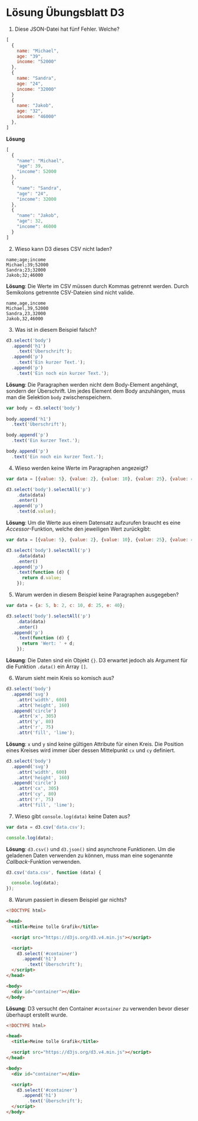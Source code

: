 # Lösung Übungsblatt D3

1. Diese JSON-Datei hat fünf Fehler. Welche?

```javascript
[
  {
    name: "Michael",
    age: "39",
    income: "52000"
  },
  {
    name: "Sandra",
    age: "24",
    income: "32000"
  }
  {
    nane: "Jakob",
    age: "32",
    income: "46000"
  },
]
```

**Lösung**

```javascript
[
  {
    "name": "Michael",
    "age": 39,
    "income": 52000
  },
  {
    "name": "Sandra",
    "age": "24",
    "income": 32000
  },
  {
    "name": "Jakob",
    "age": 32,
    "income": 46000
  }
]
```

2. Wieso kann D3 dieses CSV nicht laden?

```csv
name;age;income
Michael;39;52000
Sandra;23;32000
Jakob;32;46000
```

**Lösung**: Die Werte im CSV müssen durch Kommas getrennt werden. Durch Semikolons getrennte CSV-Dateien sind nicht valide.  

```csv
name,age,income
Michael,39,52000
Sandra,23,32000
Jakob,32,46000
```

3. Was ist in diesem Beispiel falsch?

```javascript
d3.select('body')
  .append('h1')
    .text('Überschrift');
  .append('p')
    .text('Ein kurzer Text.');
  .append('p')
    .text('Ein noch ein kurzer Text.');
```

**Lösung**: Die Paragraphen werden nicht dem Body-Element angehängt, sondern der Überschrift. Um jedes Element dem Body anzuhängen, muss man die Selektion `body` zwischenspeichern.

```javascript
var body = d3.select('body')
  
body.append('h1')
  .text('Überschrift');

body.append('p')
  .text('Ein kurzer Text.');

body.append('p')
  .text('Ein noch ein kurzer Text.');
```

4. Wieso werden keine Werte im Paragraphen angezeigt?

```javascript
var data = [{value: 5}, {value: 2}, {value: 10}, {value: 25}, {value: 40}];

d3.select('body').selectAll('p')
    .data(data)
    .enter()
  .append('p')
    .text(d.value);
```

**Lösung**: Um die Werte aus einem Datensatz aufzurufen braucht es eine *Accessor*-Funktion, welche den jeweiligen Wert zurückgibt:

```javascript
var data = [{value: 5}, {value: 2}, {value: 10}, {value: 25}, {value: 40}];

d3.select('body').selectAll('p')
    .data(data)
    .enter()
  .append('p')
    .text(function (d) {
      return d.value;
    });
```

5. Warum werden in diesem Beispiel keine Paragraphen ausgegeben?

```javascript
var data = {a: 5, b: 2, c: 10, d: 25, e: 40};

d3.select('body').selectAll('p')
    .data(data)
    .enter()
  .append('p')
    .text(function (d) {
      return 'Wert: ' + d;
    });
```

**Lösung**: Die Daten sind ein Objekt `{}`. D3 erwartet jedoch als Argument für die Funktion `.data()` ein Array `[]`.

6. Warum sieht mein Kreis so komisch aus?

```javascript
d3.select('body')
  .append('svg')
    .attr('width', 600)
    .attr('height', 160)
  .append('circle')
    .attr('x', 305)
    .attr('y', 80)
    .attr('r', 75)
    .attr('fill', 'lime');
```

**Lösung**: `x` und `y` sind keine gültigen Attribute für einen Kreis. Die Position eines Kreises wird immer über dessen Mittelpunkt `cx` und `cy` definiert.

```javascript
d3.select('body')
  .append('svg')
    .attr('width', 600)
    .attr('height', 160)
  .append('circle')
    .attr('cx', 305)
    .attr('cy', 80)
    .attr('r', 75)
    .attr('fill', 'lime');
```

7. Wieso gibt `console.log(data)` keine Daten aus?

```javascript
var data = d3.csv('data.csv');

console.log(data);
```

**Lösung**: `d3.csv()` und `d3.json()` sind asynchrone Funktionen. Um die geladenen Daten verwenden zu können, muss man eine sogenannte *Callback*-Funktion verwenden.

```javascript
d3.csv('data.csv', function (data) {

  console.log(data);
});
```

8. Warum passiert in diesem Beispiel gar nichts?

```html
<!DOCTYPE html>

<head>
  <title>Meine tolle Grafik</title>

  <script src="https://d3js.org/d3.v4.min.js"></script>

  <script>
    d3.select('#container')
      .append('h1')
        .text('Überschrift');
  </script>
</head>

<body>
  <div id="container"></div>
</body>
```

**Lösung**: D3 versucht den Container `#container` zu verwenden bevor dieser überhaupt erstellt wurde.

```html
<!DOCTYPE html>

<head>
  <title>Meine tolle Grafik</title>

  <script src="https://d3js.org/d3.v4.min.js"></script>
</head>

<body>
  <div id="container"></div>

  <script>
    d3.select('#container')
      .append('h1')
        .text('Überschrift');
  </script>
</body>
```
